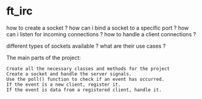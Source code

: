 

# ft_irc


how to create a socket ?
how can i bind a socket to a specific port ?
how can i listen for incoming connections ?
how to handle a client connections ?

different types of sockets available ?
what are their use cases ?

The main parts of the project:

    Create all the necessary classes and methods for the project
    Create a socket and handle the server signals.
    Use the poll() function to check if an event has occurred.
    If the event is a new client, register it.
    If the event is data from a registered client, handle it.